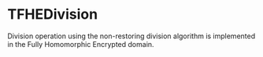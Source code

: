 # TFHEDivision
Division operation using the non-restoring division algorithm is implemented in the Fully Homomorphic Encrypted domain. 
